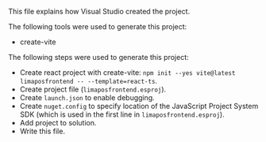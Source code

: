 This file explains how Visual Studio created the project.

The following tools were used to generate this project:
- create-vite

The following steps were used to generate this project:
- Create react project with create-vite: `npm init --yes vite@latest limaposfrontend -- --template=react-ts`.
- Create project file (`limaposfrontend.esproj`).
- Create `launch.json` to enable debugging.
- Create `nuget.config` to specify location of the JavaScript Project System SDK (which is used in the first line in `limaposfrontend.esproj`).
- Add project to solution.
- Write this file.
